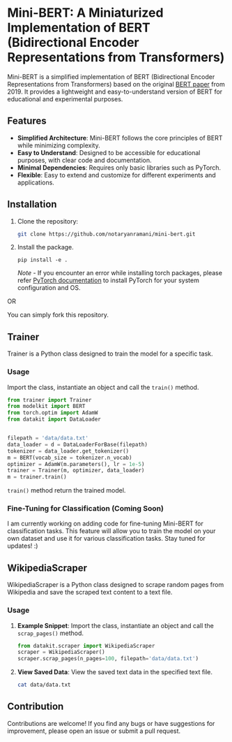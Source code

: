 # Mini-BERT: A Miniaturized Implementation of BERT (Bidirectional Encoder Representations from Transformers)

Mini-BERT is a simplified implementation of BERT (Bidirectional Encoder Representations from Transformers) based on the original [BERT paper](https://arxiv.org/pdf/1810.04805.pdf) from 2019. It provides a lightweight and easy-to-understand version of BERT for educational and experimental purposes.

## Features

- **Simplified Architecture**: Mini-BERT follows the core principles of BERT while minimizing complexity.
- **Easy to Understand**: Designed to be accessible for educational purposes, with clear code and documentation.
- **Minimal Dependencies**: Requires only basic libraries such as PyTorch.
- **Flexible**: Easy to extend and customize for different experiments and applications.

## Installation

1. Clone the repository:
   ```bash
   git clone https://github.com/notaryanramani/mini-bert.git
   ```

2. Install the package.
    ```
    pip install -e .
    ```

    *Note* - If you encounter an error while installing torch packages, please refer [PyTorch documentation](https://pytorch.org/get-started/locally/) to install PyTorch for your system configuration and OS.

OR

You can simply fork this repository. 

## Trainer 

Trainer is a Python class designed to train the model for a specific task.

### Usage
Import the class, instantiate an object and call the `train()` method.

```python
from trainer import Trainer
from modelkit import BERT
from torch.optim import AdamW
from datakit import DataLoader


filepath = 'data/data.txt'
data_loader = d = DataLoaderForBase(filepath)
tokenizer = data_loader.get_tokenizer()
m = BERT(vocab_size = tokenizer.n_vocab)
optimizer = AdamW(m.parameters(), lr = 1e-5)
trainer = Trainer(m, optimizer, data_loader)
m = trainer.train()
```

`train()` method return the trained model.

### Fine-Tuning for Classification (Coming Soon)

I am currently working on adding code for fine-tuning Mini-BERT for classification tasks. This feature will allow you to train the model on your own dataset and use it for various classification tasks. Stay tuned for updates! :)


## WikipediaScraper 

WikipediaScraper is a Python class designed to scrape random pages from Wikipedia and save the scraped text content to a text file.

### Usage

1. **Example Snippet**: Import the class, instantiate an object and call the `scrap_pages()` method.
    ```python
    from datakit.scraper import WikipediaScraper
    scraper = WikipediaScraper()
    scraper.scrap_pages(n_pages=100, filepath='data/data.txt')
    ```

2. **View Saved Data**: View the saved text data in the specified text file.
    ```bash
    cat data/data.txt
    ```

## Contribution

Contributions are welcome! If you find any bugs or have suggestions for improvement, please open an issue or submit a pull request.



